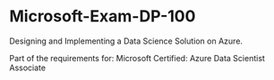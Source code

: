 # Microsoft-Exam-DP-100
Designing and Implementing a Data Science Solution on Azure.

Part of the requirements for: Microsoft Certified: Azure Data Scientist Associate
